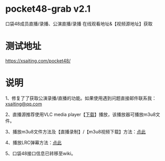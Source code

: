 # pocket48-grab v2.1
口袋48成员直播/录播、公演直播/录播 在线观看地址&amp;【视频源地址】获取

# 测试地址
https://xsaiting.com/pocket48/

# 说明
1、修复了了获取公演录播/直播的功能。如果使用遇到问题直接邮件联系我：xsaiting@qq.com

2、直播源推荐使用VLC media player【[下载](http://www.videolan.org/)】播放，该播放器可播放m3u8文件。

3、播放m3u8文件方法及【直播录制】/【m3u8视频下载】方法：[点此](https://github.com/xsaiting/pocket48-grab/wiki/%E5%A6%82%E4%BD%95%E7%94%A8VLC%E6%89%93%E5%BC%80m3u8%E6%96%87%E4%BB%B6%E5%B9%B6%E4%B8%8B%E8%BD%BD%EF%BC%88%E5%BD%95%E5%88%B6%EF%BC%89%3F%5B%E5%90%8C%E6%A0%B7%E9%80%82%E7%94%A8%E4%BA%8E%E7%9B%B4%E6%92%AD%E5%BD%95%E5%88%B6%5D)

4、播放LRC弹幕方法：[点此](https://github.com/xsaiting/pocket48-grab/wiki/%E5%A6%82%E4%BD%95%E6%92%AD%E6%94%BE%E5%BD%95%E6%92%AD%E8%A7%86%E9%A2%91-%E5%BC%B9%E5%B9%95%EF%BC%9F)

5、口袋48接口信息已转移至wiki。